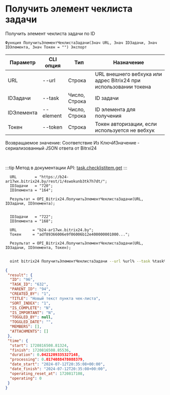 ﻿---
sidebar_position: 5
---

# Получить элемент чеклиста задачи
 Получить элемент чеклиста задачи по ID



`Функция ПолучитьЭлементЧеклистаЗадачи(Знач URL, Знач IDЗадачи, Знач IDЭлемента, Знач Токен = "") Экспорт`

  | Параметр | CLI опция | Тип | Назначение |
  |-|-|-|-|
  | URL | --url | Строка | URL внешнего вебхука или адрес Bitrix24 при использовании токена |
  | IDЗадачи | --task | Число, Строка | ID задачи |
  | IDЭлемента | --element | Число, Строка | ID элемента для получения |
  | Токен | --token | Строка | Токен авторизации, если используется не вебхук |

  
  Возвращаемое значение:   Соответствие Из КлючИЗначение - сериализованный JSON ответа от Bitrxi24

<br/>

:::tip
Метод в документации API: [task.checklistitem.get](https://dev.1c-bitrix.ru/rest_help/tasks/task/checklistitem/get.php)
:::
<br/>


```bsl title="Пример кода"
  URL        = "https://b24-ar17wx.bitrix24.by/rest/1/4swokunb3tk7h7dt/";
  IDЗадачи   = "720";
  IDЭлемента = "164";
  
  Результат = OPI_Bitrix24.ПолучитьЭлементЧеклистаЗадачи(URL, IDЗадачи, IDЭлемента);
  
  
  IDЗадачи   = "722";
  IDЭлемента = "168";
  
  URL       = "b24-ar17wx.bitrix24.by";
  Токен     = "adf89366006e9f06006b12e400000001000...";
  
  Результат = OPI_Bitrix24.ПолучитьЭлементЧеклистаЗадачи(URL, IDЗадачи, IDЭлемента, Токен);
```
	


```sh title="Пример команды CLI"
    
  oint bitrix24 ПолучитьЭлементЧеклистаЗадачи --url %url% --task %task% --element %element% --token %token%

```

```json title="Результат"
{
 "result": {
  "ID": "96",
  "TASK_ID": "632",
  "PARENT_ID": "94",
  "CREATED_BY": "1",
  "TITLE": "Новый текст пункта чек-листа",
  "SORT_INDEX": "1",
  "IS_COMPLETE": "N",
  "IS_IMPORTANT": "N",
  "TOGGLED_BY": null,
  "TOGGLED_DATE": "",
  "MEMBERS": [],
  "ATTACHMENTS": []
 },
 "time": {
  "start": 1720816508.81324,
  "finish": 1720816508.85536,
  "duration": 0.0421209335327148,
  "processing": 0.0174088478088379,
  "date_start": "2024-07-12T20:35:08+00:00",
  "date_finish": "2024-07-12T20:35:08+00:00",
  "operating_reset_at": 1720817108,
  "operating": 0
 }
}
```
